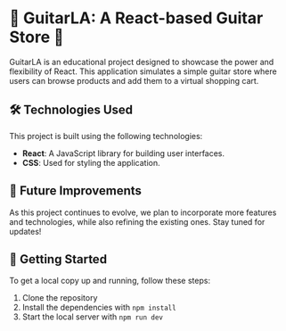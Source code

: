 # 🎸 GuitarLA: A React-based Guitar Store 🎸

GuitarLA is an educational project designed to showcase the power and flexibility of React. This application simulates a simple guitar store where users can browse products and add them to a virtual shopping cart.

## 🛠️ Technologies Used

This project is built using the following technologies:

- **React**: A JavaScript library for building user interfaces.
- **CSS**: Used for styling the application.

## 🚀 Future Improvements

As this project continues to evolve, we plan to incorporate more features and technologies, while also refining the existing ones. Stay tuned for updates!

## 🏁 Getting Started

To get a local copy up and running, follow these steps:

1. Clone the repository
2. Install the dependencies with `npm install`
3. Start the local server with `npm run dev`
